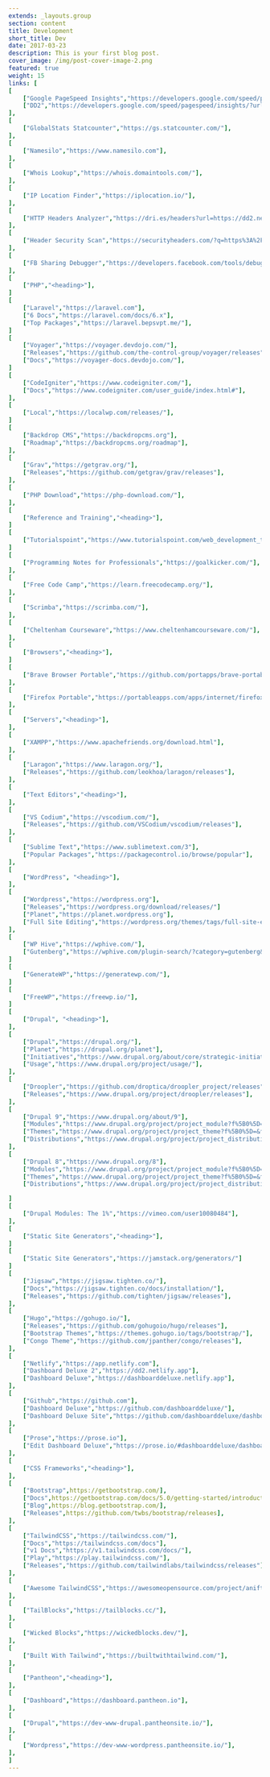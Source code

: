 ```yaml
---
extends: _layouts.group
section: content
title: Development
short_title: Dev
date: 2017-03-23
description: This is your first blog post.
cover_image: /img/post-cover-image-2.png
featured: true
weight: 15
links: [
[
    ["Google PageSpeed Insights","https://developers.google.com/speed/pagespeed/insights/"],
    ["DD2","https://developers.google.com/speed/pagespeed/insights/?url=https%3A%2F%2Fdd2.netlify.app%2F"],
],
[
    ["GlobalStats Statcounter","https://gs.statcounter.com/"],
],
[
    ["Namesilo","https://www.namesilo.com"],
],
[
    ["Whois Lookup","https://whois.domaintools.com/"],
],
[
    ["IP Location Finder","https://iplocation.io/"],
],
[
    ["HTTP Headers Analyzer","https://dri.es/headers?url=https://dd2.netlify.app"],
],
[
    ["Header Security Scan","https://securityheaders.com/?q=https%3A%2F%2Fdd2.netlify.app%2F"],
],
[
    ["FB Sharing Debugger","https://developers.facebook.com/tools/debug/"],
],
[
    ["PHP","<heading>"],
]
[
    ["Laravel","https://laravel.com"],
    ["6 Docs","https://laravel.com/docs/6.x"],
    ["Top Packages","https://laravel.bepsvpt.me/"],
]
[
    ["Voyager","https://voyager.devdojo.com/"],
    ["Releases","https://github.com/the-control-group/voyager/releases"],
    ["Docs","https://voyager-docs.devdojo.com/"],
]
[
    ["CodeIgniter","https://www.codeigniter.com/"],
    ["Docs","https://www.codeigniter.com/user_guide/index.html#"],
],
[
    ["Local","https://localwp.com/releases/"],
]
[
    ["Backdrop CMS","https://backdropcms.org"],
    ["Roadmap","https://backdropcms.org/roadmap"],
],
[
    ["Grav","https://getgrav.org/"],
    ["Releases","https://github.com/getgrav/grav/releases"],
],
[
    ["PHP Download","https://php-download.com/"],
],
[
    ["Reference and Training","<heading>"],
]
[
    ["Tutorialspoint","https://www.tutorialspoint.com/web_development_tutorials.htm"],
]
[
    ["Programming Notes for Professionals","https://goalkicker.com/"],
],
[
    ["Free Code Camp","https://learn.freecodecamp.org/"],
],
[
    ["Scrimba","https://scrimba.com/"],
],
[
    ["Cheltenham Courseware","https://www.cheltenhamcourseware.com/"],
],
[
    ["Browsers","<heading>"],
]
[
    ["Brave Browser Portable","https://github.com/portapps/brave-portable/releases"],
],
[
    ["Firefox Portable","https://portableapps.com/apps/internet/firefox_portable"],
],
[
    ["Servers","<heading>"],
],
[
    ["XAMPP","https://www.apachefriends.org/download.html"],
],
[
    ["Laragon","https://www.laragon.org/"],
    ["Releases","https://github.com/leokhoa/laragon/releases"],
],
[
    ["Text Editors","<heading>"],
],
[
    ["VS Codium","https://vscodium.com/"],
    ["Releases","https://github.com/VSCodium/vscodium/releases"],
],
[
    ["Sublime Text","https://www.sublimetext.com/3"],
    ["Popular Packages","https://packagecontrol.io/browse/popular"],
],
[
    ["WordPress", "<heading>"],
],
[
    ["Wordpress","https://wordpress.org"],
    ["Releases","https://wordpress.org/download/releases/"]
    ["Planet","https://planet.wordpress.org"],
    ["Full Site Editing","https://wordpress.org/themes/tags/full-site-editing/"],
],
[
    ["WP Hive","https://wphive.com/"],
    ["Gutenberg","https://wphive.com/plugin-search/?category=gutenberg&search=&sortby=active-installs-desc"],
]
[
    ["GenerateWP","https://generatewp.com/"],
]
[
    ["FreeWP","https://freewp.io/"],
]
[
    ["Drupal", "<heading>"],
],
[
    ["Drupal","https://drupal.org/"],
    ["Planet","https://drupal.org/planet"],
    ["Initiatives","https://www.drupal.org/about/core/strategic-initiatives"],
    ["Usage","https://www.drupal.org/project/usage/"],
],
[
    ["Droopler","https://github.com/droptica/droopler_project/releases"],
    ["Releases","https://www.drupal.org/project/droopler/releases"],
],
[
    ["Drupal 9","https://www.drupal.org/about/9"],
    ["Modules","https://www.drupal.org/project/project_module?f%5B0%5D=&f%5B1%5D=&f%5B2%5D=&f%5B3%5D=sm_core_compatibility%3A9&f%5B4%5D=sm_field_project_type%3Afull&f%5B5%5D=&f%5B6%5D=&text=&solrsort=ds_project_latest_release+desc&op=Search"],
    ["Themes","https://www.drupal.org/project/project_theme?f%5B0%5D=&f%5B1%5D=&f%5B2%5D=sm_core_compatibility%3A9&f%5B3%5D=sm_field_project_type%3Afull&f%5B4%5D=&f%5B5%5D=&text=&solrsort=ds_project_latest_release+desc&op=Search"],
    ["Distributions","https://www.drupal.org/project/project_distribution?f%5B0%5D=&f%5B1%5D=&f%5B2%5D=sm_core_compatibility%3A9&f%5B3%5D=sm_field_project_type%3Afull&f%5B4%5D=&f%5B5%5D=&text=&solrsort=ds_project_latest_release+desc&op=Search"],
],
[
    ["Drupal 8","https://www.drupal.org/8"],
    ["Modules","https://www.drupal.org/project/project_module?f%5B0%5D=&f%5B1%5D=&f%5B2%5D=&f%5B3%5D=sm_core_compatibility%3A8&f%5B4%5D=sm_field_project_type%3Afull&f%5B5%5D=&f%5B6%5D=&text=&solrsort=ds_project_latest_release+desc&op=Search"],
    ["Themes","https://www.drupal.org/project/project_theme?f%5B0%5D=&f%5B1%5D=&f%5B2%5D=sm_core_compatibility%3A8&f%5B3%5D=sm_field_project_type%3Afull&f%5B4%5D=&f%5B5%5D=&text=&solrsort=ds_project_latest_release+desc&op=Search"],
    ["Distributions","https://www.drupal.org/project/project_distribution?f%5B0%5D=&f%5B1%5D=&f%5B2%5D=sm_core_compatibility%3A8&f%5B3%5D=sm_field_project_type%3Afull&f%5B4%5D=&f%5B5%5D=&text=&solrsort=ds_project_latest_release+desc&op=Search"],

]
[
    ["Drupal Modules: The 1%","https://vimeo.com/user10080484"],
],
[
    ["Static Site Generators","<heading>"],
]
[
    ["Static Site Generators","https://jamstack.org/generators/"]
]
[
    ["Jigsaw","https://jigsaw.tighten.co/"],
    ["Docs","https://jigsaw.tighten.co/docs/installation/"],
    ["Releases","https://github.com/tighten/jigsaw/releases"],
],
[
    ["Hugo","https://gohugo.io/"],
    ["Releases","https://github.com/gohugoio/hugo/releases"],
    ["Bootstrap Themes","https://themes.gohugo.io/tags/bootstrap/"],
    ["Congo Theme","https://github.com/jpanther/congo/releases"],
],
[
    ["Netlify","https://app.netlify.com"],
    ["Dashboard Deluxe 2","https://dd2.netlify.app"],
    ["Dashboard Deluxe","https://dashboarddeluxe.netlify.app"],
],
[
    ["Github","https://github.com"],
    ["Dashboard Deluxe","https://github.com/dashboarddeluxe/"],
    ["Dashboard Deluxe Site","https://github.com/dashboarddeluxe/dashboarddeluxe.github.io"],
],
[
    ["Prose","https://prose.io"],
    ["Edit Dashboard Deluxe","https://prose.io/#dashboarddeluxe/dashboarddeluxe.github.io/edit/master/index.md"],
],
[
    ["CSS Frameworks","<heading>"],
],
[
    ["Bootstrap",https://getbootstrap.com/],
    ["Docs",https://getbootstrap.com/docs/5.0/getting-started/introduction/],
    ["Blog",https://blog.getbootstrap.com/],
    ["Releases",https://github.com/twbs/bootstrap/releases],
],
[
    ["TailwindCSS","https://tailwindcss.com/"],
    ["Docs","https://tailwindcss.com/docs"],
    ["v1 Docs","https://v1.tailwindcss.com/docs/"],
    ["Play","https://play.tailwindcss.com/"],
    ["Releases","https://github.com/tailwindlabs/tailwindcss/releases"],
],
[
    ["Awesome TailwindCSS","https://awesomeopensource.com/project/aniftyco/awesome-tailwindcss"],
],
[
    ["TailBlocks","https://tailblocks.cc/"],
],
[
    ["Wicked Blocks","https://wickedblocks.dev/"],
],
[
    ["Built With Tailwind","https://builtwithtailwind.com/"],
],
[
    ["Pantheon","<heading>"],
],
[
    ["Dashboard","https://dashboard.pantheon.io"],
],
[
    ["Drupal","https://dev-www-drupal.pantheonsite.io/"],
],
[
    ["Wordpress","https://dev-www-wordpress.pantheonsite.io/"],
],
]
---
```

